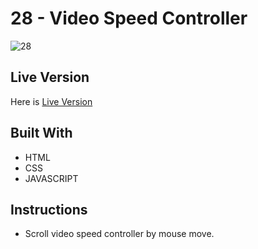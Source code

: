 # 28 - Video Speed Controller
![28](https://user-images.githubusercontent.com/73752127/103712076-f0171f00-4fc9-11eb-9994-8ef204568b40.PNG)


## Live Version
Here is [Live Version](https://cerensolpan.github.io/JS30_C/28_Video%20Speed%20Controller/)

## Built With
 - HTML 
 - CSS
 - JAVASCRIPT

## Instructions 
 - Scroll video speed controller by mouse move.